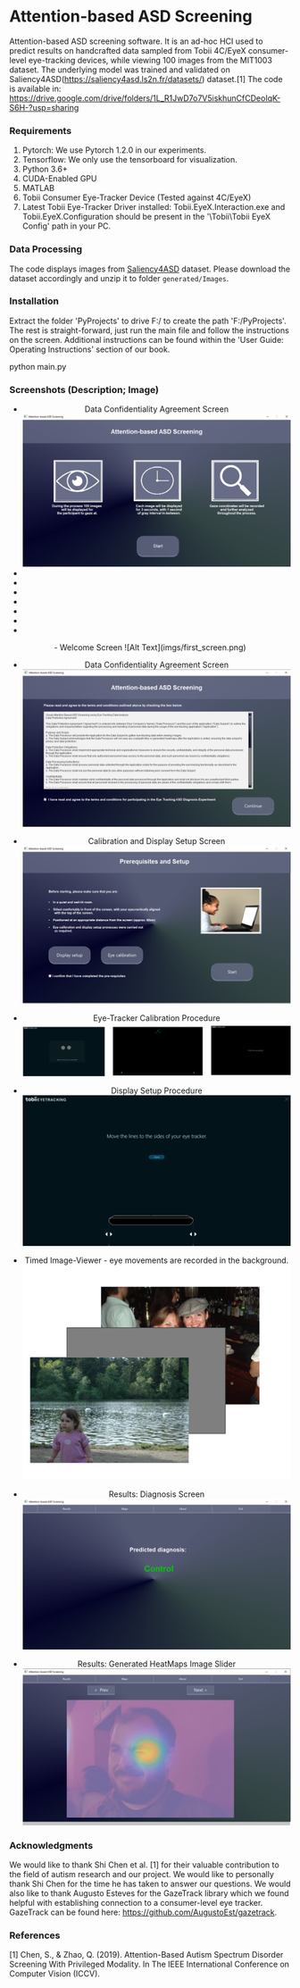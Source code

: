 # Attention-based ASD Screening
Attention-based ASD screening software.
It is an ad-hoc HCI used to predict results on handcrafted data sampled from Tobii 4C/EyeX consumer-level eye-tracking devices, while viewing 100 images from the MIT1003 dataset.
The underlying model was trained and validated on Saliency4ASD(https://saliency4asd.ls2n.fr/datasets/) dataset.[1]
The code is available in: https://drive.google.com/drive/folders/1L_R1JwD7o7V5iskhunCfCDeoIqK-S6H-?usp=sharing

### Requirements
1. Pytorch: We use Pytorch 1.2.0 in our experiments.
2. Tensorflow: We only use the tensorboard for visualization.
3. Python 3.6+
4. CUDA-Enabled GPU
5. MATLAB
6. Tobii Consumer Eye-Tracker Device (Tested against 4C/EyeX)
7. Latest Tobii Eye-Tracker Driver installed: Tobii.EyeX.Interaction.exe and Tobii.EyeX.Configuration should be present in the '\Tobii\Tobii EyeX Config' path in your PC.

### Data Processing
The code displays images from [Saliency4ASD](https://saliency4asd.ls2n.fr/datasets/) dataset. Please download the dataset accordingly and unzip it to folder `generated/Images`.

### Installation
Extract the folder 'PyProjects' to drive F:/ to create the path 'F:/PyProjects'. The rest is straight-forward, just run the main file and follow the instructions on the screen.
Additional instructions can be found within the 'User Guide: Operating Instructions' section of our book.

python main.py 

### Screenshots (Description; Image)
<div align="center">
  <ul>
    <li>Data Confidentiality Agreement Screen<br><img src="imgs/first_screen.png"></li>
    <li></li>
    <li></li>
    <li></li>
    <li></li>
    <li></li>
    <li></li>
    <li></li>
  </ul>
- Welcome Screen
![Alt Text](imgs/first_screen.png)

- Data Confidentiality Agreement Screen
![Alt Text](imgs/agreement_screen.png)

- Calibration and Display Setup Screen
![Alt Text](imgs/calibration_screen.png)

- Eye-Tracker Calibration Procedure
![Alt Text](imgs/calibration_process.png)

- Display Setup Procedure
![Alt Text](imgs/displaySetup.jpg)

- Timed Image-Viewer - eye movements are recorded in the background.
![Alt Text](imgs/experinent.png)<br>

- Results: Diagnosis Screen
![Alt Text](imgs/result_screen1.png)

- Results: Generated HeatMaps Image Slider
![Alt Text](imgs/heatMap.png)
</div>

### Acknowledgments
We would like to thank Shi Chen et al. [1] for their valuable contribution to the field of autism research and our project.
We would like to personally thank Shi Chen for the time he has taken to answer our questions.
We would also like to thank Augusto Esteves for the GazeTrack library which we found helpful with establishing connection to a consumer-level eye tracker.
GazeTrack can be found here: https://github.com/AugustoEst/gazetrack.

### References
[1] Chen, S., & Zhao, Q. (2019). Attention-Based Autism Spectrum Disorder Screening With Privileged Modality. In The IEEE International Conference on Computer Vision (ICCV).

<style>

  ul.inline-list li {
    display: inline-block;
    margin-right: 10px;
  }
</style>

